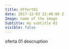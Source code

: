```yaml
---
title: Offert01
date: 2017-12-03 22:48:00 Z
Image: name of the image
Subtitle: my subtitle 01
visible: false
---
```


oferta 01 descruption